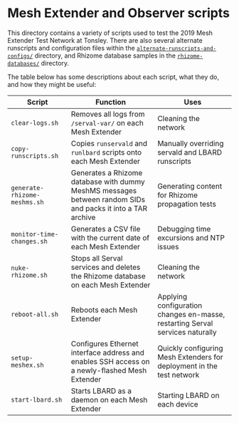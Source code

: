 # Mesh Extender and Observer scripts
This directory contains a variety of scripts used to test the 2019 Mesh Extender Test Network at Tonsley. There are also several alternate runscripts and configuration files within the [`alternate-runscripts-and-configs/`](alternate-runscripts-and-configs/) directory, and Rhizome database samples in the [`rhizome-databases/`](rhizome-databases/) directory.

The table below has some descriptions about each script, what they do, and how they might be useful:

| Script                       | Function                                                                                                    | Uses                                                                          |
| ---------------------------- | ----------------------------------------------------------------------------------------------------------- | ----------------------------------------------------------------------------- |
| `clear-logs.sh`              | Removes all logs from `/serval-var/` on each Mesh Extender                                                  | Cleaning the network                                                          |
| `copy-runscripts.sh`         | Copies `runservald` and `runlbard` scripts onto each Mesh Extender                                          | Manually overriding servald and LBARD runscripts                              |
| `generate-rhizome-meshms.sh` | Generates a Rhizome database with dummy MeshMS messages between random SIDs and packs it into a TAR archive | Generating content for Rhizome propagation tests                              |
| `monitor-time-changes.sh`    | Generates a CSV file with the current date of each Mesh Extender                                            | Debugging time excursions and NTP issues                                      |
| `nuke-rhizome.sh`            | Stops all Serval services and deletes the Rhizome database on each Mesh Extender                            | Cleaning the network                                                          |
| `reboot-all.sh`              | Reboots each Mesh Extender                                                                                  | Applying configuration changes en-masse, restarting Serval services naturally |
| `setup-meshex.sh`            | Configures Ethernet interface address and enables SSH access on a newly-flashed Mesh Extender               | Quickly configuring Mesh Extenders for deployment in the test network         |
| `start-lbard.sh`             | Starts LBARD as a daemon on each Mesh Extender                                                              | Starting LBARD on each device                                                 |
